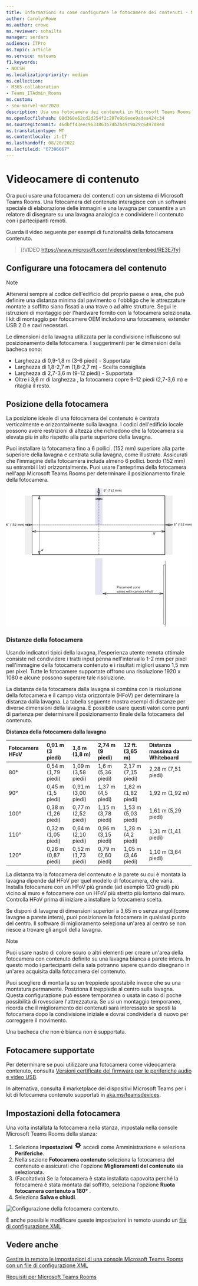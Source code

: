```yaml
---
title: Informazioni su come configurare le fotocamere dei contenuti - Microsoft Teams
author: CarolynRowe
ms.author: crowe
ms.reviewer: sohailta
manager: serdars
audience: ITPro
ms.topic: article
ms.service: msteams
f1.keywords:
- NOCSH
ms.localizationpriority: medium
ms.collection:
- M365-collaboration
- Teams_ITAdmin_Rooms
ms.custom:
- seo-marvel-mar2020
description: Usa una fotocamera dei contenuti in Microsoft Teams Rooms che interagisce con il software di elaborazione delle immagini per consentire ai relatori di disegnare su una lavagna analogica.
ms.openlocfilehash: 08d360e62cd2d254f2c207e9b9eee9adea424c34
ms.sourcegitcommit: 46dbff43eec9631863b74b2b49c9a29c6497d8e8
ms.translationtype: MT
ms.contentlocale: it-IT
ms.lasthandoff: 08/20/2022
ms.locfileid: "67396667"
---
```

# <a name="content-cameras"></a>Videocamere di contenuto

Ora puoi usare una fotocamera dei contenuti con un sistema di Microsoft Teams Rooms. Una fotocamera del contenuto interagisce con un software speciale di elaborazione delle immagini e una lavagna per consentire a un relatore di disegnare su una lavagna analogica e condividere il contenuto con i partecipanti remoti.

Guarda il video seguente per esempi di funzionalità della fotocamera contenuto.

> [!VIDEO https://www.microsoft.com/videoplayer/embed/RE3E7fy]

## <a name="set-up-a-content-camera"></a>Configurare una fotocamera del contenuto

> [!NOTE]
> Attenersi sempre al codice dell'edificio del proprio paese o area, che può definire una distanza minima dal pavimento o l'obbligo che le attrezzature montate a soffitto siano fissati a una trave o ad altre strutture. Segui le istruzioni di montaggio per l'hardware fornito con la fotocamera selezionata. I kit di montaggio per fotocamere OEM includono una fotocamera, extender USB 2.0 e cavi necessari.

Le dimensioni della lavagna utilizzata per la condivisione influiscono sul posizionamento della fotocamera. I suggerimenti per le dimensioni della bacheca sono:

- Larghezza di 0,9-1,8 m (3-6 piedi) - Supportata
- Larghezza di 1,8-2,7 m (1,8-2,7 m) - Scelta consigliata
- Larghezza di 2,7-3,6 m (9-12 piedi) - Supportata
- Oltre i 3,6 m di larghezza , la fotocamera copre 9-12 piedi (2,7-3,6 m) e ritaglia il resto.

## <a name="camera-location"></a>Posizione della fotocamera

La posizione ideale di una fotocamera del contenuto è centrata verticalmente e orizzontalmente sulla lavagna. I codici dell'edificio locale possono avere restrizioni di altezza che richiedono che la fotocamera sia elevata più in alto rispetto alla parte superiore della lavagna.

Puoi installare la fotocamera fino a 6 pollici. (152 mm) superiore alla parte superiore della lavagna e centrata sulla lavagna, come illustrato. Assicurati che l'immagine della fotocamera includa almeno 6 pollici. bordo (152 mm) su entrambi i lati orizzontalmente. Puoi usare l'anteprima della fotocamera nell'app Microsoft Teams Rooms per determinare il posizionamento finale della fotocamera.

![Diagramma di posizionamento della fotocamera del contenuto.](../media/Magic-whiteboard.png)

### <a name="camera-distances"></a>Distanze della fotocamera

Usando indicatori tipici della lavagna, l'esperienza utente remota ottimale consiste nel condividere i tratti input penna nell'intervallo 1-2 mm per pixel nell'immagine della fotocamera contenuto e i risultati migliori usano 1,5 mm per pixel. Tutte le fotocamere supportate offrono una risoluzione 1920 x 1080 e alcune possono superare tale risoluzione.

La distanza della fotocamera dalla lavagna si combina con la risoluzione della fotocamera e il campo  vista orizzontale (HFoV) per determinare la distanza dalla lavagna. La tabella seguente mostra esempi di distanze per diverse dimensioni della lavagna. È possibile usare questi valori come punti di partenza per determinare il posizionamento finale della fotocamera del contenuto.

**Distanza della fotocamera dalla lavagna**

| Fotocamera HFoV |0,91 m (3 piedi)     | 1,8 m (1,8 m)    | 2,74 m (9 piedi)        |12 ft.  (3,65 m)         | Distanza massima da Whiteboard  |
|:---         |:---               |:---                |:---                 |:---             | :--- |
| 80°         | 0,54 m (1,79 piedi) | 1,09 m (3,58 piedi)  | 1,6 m (5,36 piedi)    |2,17 m (7,15 piedi) |2,28 m (7,51 piedi) |
| 90°         | 0,45 m (1,5 piedi) | 0,91 m (3,00 piedi)   | 1,37 m (4,5 piedi)    |1,82 m (1,82 piedi)    |1,92 m (1,92 m) |
| 100°        | 0,38 m (1,26 piedi)| 0,77 m (2,52 piedi)   | 1,15 m (3,78 piedi)   |1,53 m (5,03 piedi)   |1,61 m (5,29 piedi) |
| 110°        | 0,32 m (1,05 piedi)| 0,64 m (2,10 piedi)   | 0,96 m (3,15 piedi)   |1,28 m (4,2 piedi)    |1,31 m (1,41 piedi) |
| 120°        | 0,26 m (0,87 piedi)| 0,52 m (1,73 piedi)   | 0,79 m (2,60 piedi)   |1,05 m (3,46 piedi)   |1,10 m (3,64 piedi) |
             

La distanza tra la fotocamera del contenuto e la parete su cui è montata la lavagna dipende dal HFoV per quel modello di fotocamera, che varia. Installa fotocamere con un HFoV più grande (ad esempio 120 gradi) più vicino al muro e fotocamere con un HFoV più stretto più lontano dal muro. Controlla HFoV prima di iniziare a installare la fotocamera scelta.

Se disponi di lavagne di dimensioni superiori a 3,65 m o senza angoli(come lavagne a parete intera), puoi posizionare la fotocamera in qualsiasi punto del centro. Il software di miglioramento seleziona un'area al centro se non riesce a trovare gli angoli della lavagna.

> [!NOTE]
> Puoi usare nastro di colore scuro o altri elementi per creare un'area della fotocamera con contenuto definito su una lavagna bianca a parete intera. In questo modo i partecipanti della sala potranno sapere quando disegnano in un'area acquisita dalla fotocamera del contenuto.
>
> Puoi scegliere di montarla su un treppiede spostabile invece che su una montatura permanente. Posiziona il treppiede al centro sulla lavagna. Questa configurazione può essere temporanea o usata in caso di poche possibilità di rovesciare l'attrezzatura. Se usi un montaggio temporaneo, ricorda che il miglioramento dei contenuti sarà interessato se sposti la fotocamera dopo la condivisione iniziale e dovrai condividerla di nuovo per correggere il movimento.
>
> Una bacheca che non è bianca non è supportata.

## <a name="supported-cameras"></a>Fotocamere supportate

Per determinare se puoi utilizzare una fotocamera come videocamera contenuto, consulta [Versioni certificate del firmware per le periferiche audio e video USB](requirements.md#certified-firmware-versions-for-usb-audio-and-video-peripherals).

In alternativa, consulta il marketplace dei dispositivi Microsoft Teams per i kit di fotocamera contenuto supportati in [aka.ms/teamsdevices](https://aka.ms/teamsdevices).

## <a name="camera-settings"></a>Impostazioni della fotocamera

Una volta installata la fotocamera nella stanza, impostala nella console Microsoft Teams Rooms della stanza:

1. Seleziona **Impostazioni** ![Icona Impostazioni,](../media/70f1b43f-16d6-4172-9139-71d845c4ed5c.png) accedi come Amministrazione e seleziona **Periferiche**.
2. Nella sezione **Fotocamera contenuto** seleziona la fotocamera del contenuto e assicurati che l'opzione **Miglioramenti del contenuto** sia selezionata.
3. (Facoltativo) Se la fotocamera è stata installata capovolta perché la fotocamera è stata montata dal soffitto, seleziona l'opzione **Ruota fotocamera contenuto a 180°** .
4. Seleziona **Salva e chiudi**.

![Configurazione della fotocamera contenuto.](../media/content-camera1.png)

È anche possibile modificare queste impostazioni in remoto usando un [file di configurazione XML](xml-config-file.md).

## <a name="see-also"></a>Vedere anche

[Gestire in remoto le impostazioni di una console Microsoft Teams Rooms con un file di configurazione XML](xml-config-file.md)

[Requisiti per Microsoft Teams Rooms](requirements.md)


